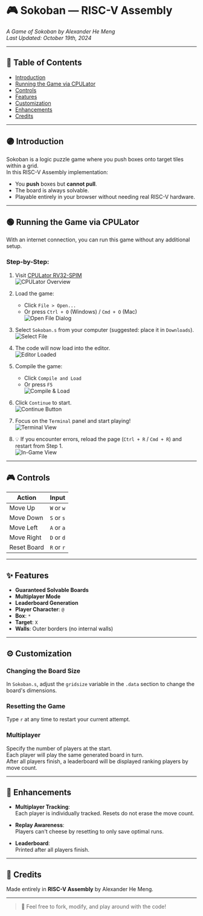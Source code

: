 # 🎮 Sokoban — RISC-V Assembly
_A Game of Sokoban by Alexander He Meng_  
_Last Updated: October 19th, 2024_

---

## 📜 Table of Contents
- [Introduction](#introduction)
- [Running the Game via CPULator](#running-the-game-via-cpulator)
- [Controls](#controls)
- [Features](#features)
- [Customization](#customization)
- [Enhancements](#enhancements)
- [Credits](#credits)

---

## 🟣 Introduction

Sokoban is a logic puzzle game where you push boxes onto target tiles within a grid.  
In this RISC-V Assembly implementation:
- You **push** boxes but **cannot pull**.
- The board is always solvable.
- Playable entirely in your browser without needing real RISC-V hardware.

---

## 🟢 Running the Game via CPULator

With an internet connection, you can run this game without any additional setup.

### Step-by-Step:

1. Visit [CPULator RV32-SPIM](https://cpulator.01xz.net/?sys=rv32-spim)  
   ![CPULator Overview](https://prnt.sc/ykAUEHjLtbk6)

2. Load the game:  
   - Click `File > Open...`  
   - Or press `Ctrl + O` (Windows) / `Cmd + O` (Mac)  
   ![Open File Dialog](https://prnt.sc/45QtQFzSMqtS)

3. Select `Sokoban.s` from your computer (suggested: place it in `Downloads`).  
   ![Select File](https://prnt.sc/ZXVqNhfFbUQ2)

4. The code will now load into the editor.  
   ![Editor Loaded](https://prnt.sc/ZvjuZPMSjoG3)

5. Compile the game:  
   - Click `Compile and Load`  
   - Or press `F5`  
   ![Compile & Load](https://prnt.sc/J7xSkvJm4PdG)

6. Click `Continue` to start.  
   ![Continue Button](https://prnt.sc/ExQKJDXE131k)

7. Focus on the `Terminal` panel and start playing!  
   ![Terminal View](https://prnt.sc/tQLZLAqrxuXZ)

8. 💡 If you encounter errors, reload the page (`Ctrl + R` / `Cmd + R`) and restart from Step 1.  
   ![In-Game View](https://prnt.sc/GS_sGiTT-bjk)

---

## 🎮 Controls

| Action | Input |
|--------|-------|
| Move Up | `W` or `w` |
| Move Down | `S` or `s` |
| Move Left | `A` or `a` |
| Move Right | `D` or `d` |
| Reset Board | `R` or `r` |

---

## ✨ Features

- **Guaranteed Solvable Boards**  
- **Multiplayer Mode**  
- **Leaderboard Generation**  
- **Player Character**: `@`  
- **Box**: `*`  
- **Target**: `X`  
- **Walls**: Outer borders (no internal walls)

---

## ⚙️ Customization

### Changing the Board Size
In `Sokoban.s`, adjust the `gridsize` variable in the `.data` section to change the board's dimensions.

### Resetting the Game
Type `r` at any time to restart your current attempt.

### Multiplayer
Specify the number of players at the start.  
Each player will play the same generated board in turn.  
After all players finish, a leaderboard will be displayed ranking players by move count.

---

## 🥇 Enhancements

- **Multiplayer Tracking**:  
  Each player is individually tracked. Resets do not erase the move count.
  
- **Replay Awareness**:  
  Players can't cheese by resetting to only save optimal runs.

- **Leaderboard**:  
  Printed after all players finish.

---

## 🙌 Credits

Made entirely in **RISC-V Assembly** by Alexander He Meng.

---

> 💬 Feel free to fork, modify, and play around with the code!

